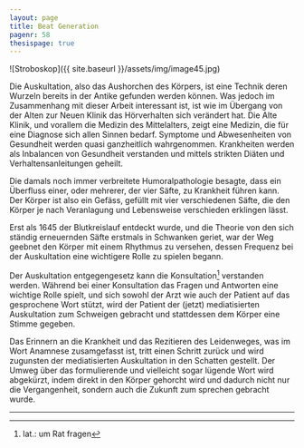 ```yaml
---
layout: page
title: Beat Generation
pagenr: 58
thesispage: true
---
```

![Stroboskop]({{ site.baseurl }}/assets/img/image45.jpg)

Die Auskultation, also das Aushorchen des Körpers, ist eine Technik deren Wurzeln bereits in der Antike gefunden werden können. Was jedoch im Zusammenhang mit dieser Arbeit interessant ist, ist wie im Übergang von der Alten zur Neuen Klinik das Hörverhalten sich verändert hat. Die Alte Klinik, und vorallem die Medizin des Mittelalters, zeigt eine Medizin, die für eine Diagnose sich allen Sinnen bedarf. Symptome und Abwesenheiten von Gesundheit werden quasi ganzheitlich wahrgenommen. Krankheiten werden als Inbalancen von Gesundheit verstanden und mittels strikten Diäten und Verhaltensanleitungen geheilt.

Die damals noch immer verbreitete Humoralpathologie besagte, dass ein Überfluss einer, oder mehrerer, der vier Säfte, zu Krankheit führen kann. Der Körper ist also ein Gefäss, gefüllt mit vier verschiedenen Säfte, die den Körper je nach Veranlagung und Lebensweise verschieden erklingen lässt.

Erst als 1645 der Blutkreislauf entdeckt wurde, und die Theorie von den sich ständig erneuernden Säfte erstmals in Schwanken geriet, war der Weg geebnet den Körper mit einem Rhythmus zu versehen, dessen Frequenz bei der Auskultation eine wichtigere Rolle zu spielen begann.

Der Auskultation entgegengesetz kann die Konsultation[^36] verstanden werden. Während bei einer Konsultation das Fragen und Antworten eine wichtige Rolle spielt, und sich sowohl der Arzt wie auch der Patient auf das gesprochene Wort stützt, wird der Patient der (jetzt) mediatisierten Auskultation zum Schweigen gebracht und stattdessen dem Körper eine Stimme gegeben.

Das Erinnern an die Krankheit und das Rezitieren des Leidenweges, was im Wort Anamnese zusamgefasst ist, tritt einen Schritt zurück und wird zugunsten der mediatisierten Auskultation in den Schatten gestellt. Der Umweg über das formulierende und vielleicht sogar lügende Wort wird abgekürzt, indem direkt in den Körper gehorcht wird und dadurch nicht nur die Vergangenheit, sondern auch die Zukunft
zum sprechen gebracht wurde.

---

[^36]: lat.: um Rat fragen
